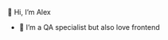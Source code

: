   👋 Hi, I’m Alex
- 👀 I’m a QA specialist but also love frontend

<!---
HeyHey204/HeyHey204 is a ✨ special ✨ repository because its `README.md` (this file) appears on your GitHub profile.
You can click the Preview link to take a look at your changes.
--->
